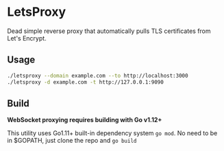 # LetsProxy

Dead simple reverse proxy that automatically pulls TLS certificates from Let's Encrypt.

## Usage

```sh
./letsproxy --domain example.com --to http://localhost:3000
./letsproxy -d example.com -t http://127.0.0.1:9090
```

## Build

**WebSocket proxying requires building with Go v1.12+**

This utility uses Go1.11+ built-in dependency system `go mod`. No need to be in $GOPATH, just clone the repo
and `go build`

